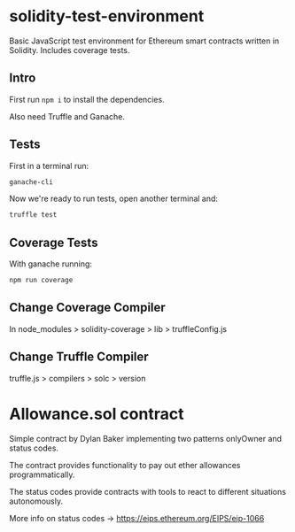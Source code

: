 # solidity-test-environment
Basic JavaScript test environment for Ethereum smart contracts written in Solidity. Includes coverage tests.

## Intro

First run `npm i` to install the dependencies.

Also need Truffle and Ganache.

## Tests

First in a terminal run:

```bash
ganache-cli
```

Now we're ready to run tests, open another terminal and:

```bash
truffle test
```

## Coverage Tests

With ganache running:

```bash
npm run coverage
```

## Change Coverage Compiler

In node_modules > solidity-coverage > lib > truffleConfig.js

## Change Truffle Compiler

truffle.js > compilers > solc > version

# Allowance.sol contract

Simple contract by Dylan Baker implementing two patterns onlyOwner and status codes.

The contract provides functionality to pay out ether allowances programmatically.

The status codes provide contracts with tools to react to different situations autonomously.

More info on status codes -> https://eips.ethereum.org/EIPS/eip-1066
